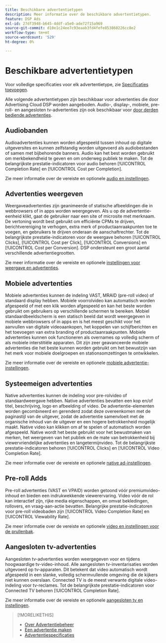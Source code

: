 ```yaml
---
title: Beschikbare advertentietypen
description: Meer informatie over de beschikbare advertentietypen.
feature: DSP Ads
exl-id: 27df3948-b645-4ddf-a5e0-ade72f15a969
source-git-commit: d10e1c24ee7c93eaab3fd4fefe853860226cc8e2
workflow-type: tm+mt
source-wordcount: '529'
ht-degree: 0%

---
```


# Beschikbare advertentietypen

Voor volledige specificaties voor elk advertentietype, zie [Specificaties toevoegen](/help/dsp/assets/ad-specs.pdf).

Alle volgende advertentietypen zijn beschikbaar voor advertenties die door Advertising Cloud DSP worden aangeboden. Audio-, display-, mobiele, pre-roll- en aangesloten tv-advertenties zijn ook beschikbaar voor [door derden bediende advertenties](/help/dsp/campaign-management/ads/ad-create-third-party.md).

## Audiobanden

Audioadvertenties kunnen worden afgespeeld tussen inhoud op digitale uitgeversites en kunnen zelfstandig worden uitgevoerd als audiobestanden of samen met bijbehorende banners. Audio kan het best worden gebruikt om merkbekendheid te geven en om onderweg publiek te maken. Tot de belangrijkste prestatie-indicatoren voor audio behoren [!UICONTROL Completion Rate] en [!UICONTROL Cost per Completion].

Zie meer informatie over de vereiste en optionele [audio en instellingen](ad-settings-audio.md).

## Advertenties weergeven

Weergaveadvertenties zijn geanimeerde of statische afbeeldingen die in webbrowsers of in apps worden weergegeven. Als u op de advertentie-eenheid klikt, gaat de gebruiker naar een site of microsite met merknaam. De vertoning wordt best gebruikt om efficiënte CPMs te drijven, berichtvereniging te verhogen, extra merk of productaanraakpunten toe te voegen, en gebruikers te drijven onderaan de aanschaftrechter. Tot de belangrijkste prestatie-indicatoren voor de weergave behoren [!UICONTROL Clicks], [!UICONTROL Cost per Click], [!UICONTROL Conversions] en [!UICONTROL Cost per Conversion]. DSP ondersteunt een groot aantal verschillende advertentiegrootten.

Zie meer informatie over de vereiste en optionele [instellingen voor weergave en advertenties](ad-settings-display.md).

## Mobiele advertenties

Mobiele advertenties kunnen de indeling VAST, MRAID (pre-roll video) of standaard display hebben. Mobiele voorrolvideo kan automatisch worden afgespeeld of met een klik worden afgespeeld en kan het beste worden gebruikt om gebruikers op verschillende schermen te bereiken. Mobiel standaardbeeldscherm is een statisch beeld dat wordt weergegeven in mobiele webbrowsers of in apps en is het meest geschikt voor het aanvullen van digitale videoaankopen, het koppelen van schijfberichten en het toevoegen van extra branding of productaanraakpunten. Mobiele advertenties kunnen ook functioneren als overnames op volledig scherm of als mobiele interstitiële apparaten. Dit zijn zeer geavanceerde mobiele advertenties die het beste kunnen worden gebruikt om het bewustzijn van het merk voor mobiele doelgroepen en stationsomzettingen te ontwikkelen.

Zie meer informatie over de vereiste en optionele [mobiele advertentie-instellingen](ad-settings-mobile.md).

## Systeemeigen advertenties

Native advertenties kunnen de indeling voor pre-rolvideo of standaardweergave hebben. Native advertenties bevatten een kop en/of titel, beschrijving, logo en afbeelding of video. De advertentie-elementen worden gecombineerd en gerenderd zodat deze overeenkomen met de paginastijl van de uitgever, zodat de advertentie samenvloeit met de organische inhoud van de uitgever en een hogere betrokkenheid mogelijk maakt. Native video kan klikken om af te spelen of automatisch worden afgespeeld. Native wordt het beste gebruikt voor het bewustmaken van merken, het weergeven van het publiek en de mate van betrokkenheid bij viewervriendelijke advertenties en langetermijnvideo. Tot de belangrijkste prestatie-indicatoren behoren [!UICONTROL Clicks] en [!UICONTROL Video Completion Rate].

Zie meer informatie over de vereiste en optionele [native ad-instellingen](ad-settings-native.md).

## Pre-roll Adds

Pre-roll advertenties (VAST en VPAID) worden getoond vóór premiumvideo-inhoud en bieden een indrukwekkende viewerervaring. Video vóór de rol kan interactief zijn, rijke media eigenschappen, en omvat bekledingen, rollovers, en vraag-aan-actie bevatten. Belangrijke prestatie-indicatoren voor pre-roll videobaden zijn [!UICONTROL Video Completion Rate] en [!UICONTROL Viewability Rate].

Zie meer informatie over de vereiste en optionele [video en instellingen voor de prullenbak](ad-settings-pre-roll.md).

## Aangesloten tv-advertenties

Aangesloten tv-advertenties worden weergegeven voor en tijdens hoogwaardige tv-video-inhoud. Alle aangesloten tv-inventarisaties worden uitgevoerd op tv-apparaten. Dit betekent dat video automatisch wordt afgespeeld in een slanke, volledig schermvullende omgeving die de kijkers niet kunnen overslaan. Connected TV is de meest verwante digitale video-indeling voor tv-reclames. Tot de belangrijkste prestatie-indicatoren voor Connected TV behoren [!UICONTROL Completion Rate].

Zie meer informatie over de vereiste en optionele [aangesloten tv en instellingen](ad-settings-connected-tv.md).

>[!MORELIKETHIS]
>
>* [Over Advertentiebeheer](ad-about.md)
>* [Een advertentie maken](ad-create.md)
>* [Advertentiespecificaties](/help/dsp/assets/ad-specs.pdf)

